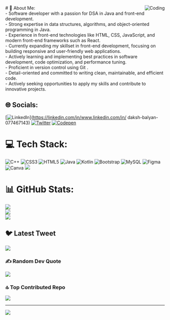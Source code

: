 
<img align="right" alt="Coding" width="" src="https://media1.giphy.com/media/qgQUggAC3Pfv687qPC/giphy.gif">
# 💫 About Me:
<br>- Software developer with a passion for DSA in Java and front-end development.<br>- Strong expertise in data structures, algorithms, and object-oriented programming in Java.<br>- Experience in front-end technologies like HTML, CSS, JavaScript, and modern front-end frameworks such as React.<br>- Currently expanding my skillset in front-end development, focusing on building responsive and user-friendly web applications.<br>- Actively learning and implementing best practices in software development, code optimization, and performance tuning.<br>- Proficient in version control using Git .<br>- Detail-oriented and committed to writing clean, maintainable, and efficient code.<br>- Actively seeking opportunities to apply my skills and contribute to innovative projects.


## 🌐 Socials:
[![LinkedIn](https://img.shields.io/badge/LinkedIn-%230077B5.svg?logo=linkedin&logoColor=white)](https://linkedin.com/in/www.linkedin.com/in/ daksh-balyan-077467143) [![Twitter](https://img.shields.io/badge/Twitter-%231DA1F2.svg?logo=Twitter&logoColor=white)](https://twitter.com/@DakshBalyan7) [![Codepen](https://img.shields.io/badge/Codepen-000000?style=for-the-badge&logo=codepen&logoColor=white)](https://codepen.io/@dakkycoder24) 

# 💻 Tech Stack:
![C++](https://img.shields.io/badge/c++-%2300599C.svg?style=for-the-badge&logo=c%2B%2B&logoColor=white) ![CSS3](https://img.shields.io/badge/css3-%231572B6.svg?style=for-the-badge&logo=css3&logoColor=white) ![HTML5](https://img.shields.io/badge/html5-%23E34F26.svg?style=for-the-badge&logo=html5&logoColor=white) ![Java](https://img.shields.io/badge/java-%23ED8B00.svg?style=for-the-badge&logo=java&logoColor=white) ![Kotlin](https://img.shields.io/badge/kotlin-%230095D5.svg?style=for-the-badge&logo=kotlin&logoColor=white) ![Bootstrap](https://img.shields.io/badge/bootstrap-%23563D7C.svg?style=for-the-badge&logo=bootstrap&logoColor=white) ![MySQL](https://img.shields.io/badge/mysql-%2300f.svg?style=for-the-badge&logo=mysql&logoColor=white) 	![Figma](https://img.shields.io/badge/figma-%23F24E1E.svg?style=for-the-badge&logo=figma&logoColor=white) ![Canva](https://img.shields.io/badge/Canva-%2300C4CC.svg?style=for-the-badge&logo=Canva&logoColor=white)
<img  src="https://holopin.me/hacker23">
# 📊 GitHub Stats:
![](https://github-readme-stats.vercel.app/api?username=DakshBalyan-Coder&theme=radical&hide_border=false&include_all_commits=true&count_private=false)<br/>
![](https://github-readme-streak-stats.herokuapp.com/?user=DakshBalyan-Coder&theme=radical&hide_border=false)<br/>
![](https://github-readme-stats.vercel.app/api/top-langs/?username=DakshBalyan-Coder&theme=radical&hide_border=false&include_all_commits=true&count_private=false&layout=compact)



## 🐦 Latest Tweet
[![](https://gtce.itsvg.in/api?username=@DakshBalyan7)](https://github.com/VishwaGauravIn/github-twitter-card-embed)

### ✍️ Random Dev Quote
![](https://quotes-github-readme.vercel.app/api?type=horizontal&theme=radical)

### 🔝 Top Contributed Repo
![](https://github-contributor-stats.vercel.app/api?username=DakshBalyan-Coder&limit=5&theme=radical&combine_all_yearly_contributions=true)

---
[![](https://visitcount.itsvg.in/api?id=DakshBalyan-Coder&icon=0&color=0)](https://visitcount.itsvg.in)

<!-- Proudly created with GPRM ( https://gprm.itsvg.in ) -->
